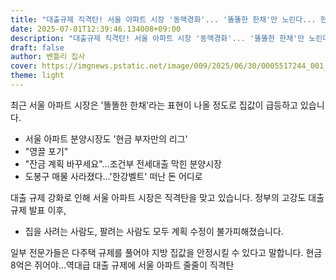 ```yaml
---
title: "대출규제 직격탄! 서울 아파트 시장 '동맥경화'... '똘똘한 한채'만 노린다... 현금 8억 없어도 '영끌' 포기?!"
date: 2025-07-01T12:39:46.134008+09:00
description: "대출규제 직격탄! 서울 아파트 시장 '동맥경화'... '똘똘한 한채'만 노린다... 현금 8억 없어도 '영끌' 포기?!"
draft: false
author: 벤틀리 집사
cover: https://imgnews.pstatic.net/image/009/2025/06/30/0005517244_001_20250630181009097.jpg
theme: light
---
```


최근 서울 아파트 시장은 '똘똘한 한채'라는 표현이 나올 정도로 집값이 급등하고 있습니다. 
* 서울 아파트 분양시장도 '현금 부자만의 리그' 
* "영끌 포기" 
* "잔금 계획 바꾸세요"…조건부 전세대출 막힌 분양시장 
* 도봉구 매물 사라졌다…'한강벨트' 떠난 돈 어디로

대출 규제 강화로 인해 서울 아파트 시장은 직격탄을 맞고 있습니다. 
정부의 고강도 대출 규제 발표 이후, 
* 집을 사려는 사람도, 팔려는 사람도 모두 계획 수정이 불가피해졌습니다.

일부 전문가들은 다주택 규제를 풀어야 지방 집값을 안정시킬 수 있다고 말합니다. 
현금 8억은 쥐어야…역대급 대출 규제에 서울 아파트 줄줄이 직격탄